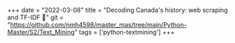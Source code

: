 +++ 
date = "2022-03-08" 
title = "Decoding Canada's history: web scraping and TF-IDF 📜" 
git = "https://github.com/nmh4598/master_mas/tree/main/Python-Master/S2/Text_Mining" 
tags = ['python-textmining'] 
+++
